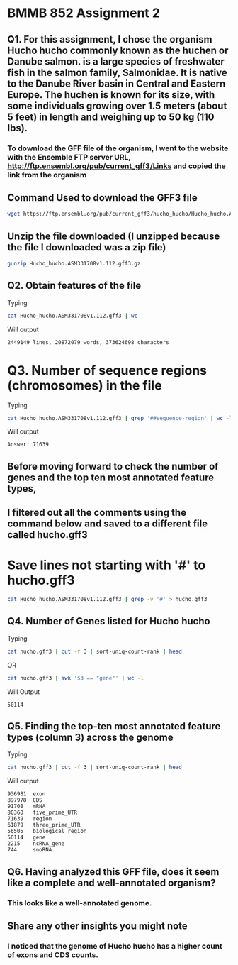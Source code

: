 # BMMB 852 Assignment 2

## Q1. For this assignment, I chose the organism Hucho hucho commonly known as the huchen or Danube salmon. is a large species of freshwater fish in the salmon family, Salmonidae. It is native to the Danube River basin in Central and Eastern Europe. The huchen is known for its size, with some individuals growing over 1.5 meters (about 5 feet) in length and weighing up to 50 kg (110 lbs). 

### To download the GFF file of the organism, I went to the website with the Ensemble FTP server URL, http://ftp.ensembl.org/pub/current_gff3/Links and copied the link from the organism

## Command Used to download the GFF3 file
```bash
wget https://ftp.ensembl.org/pub/current_gff3/hucho_hucho/Hucho_hucho.ASM331708v1.112.gff3.gz
```

## Unzip the file downloaded (I unzipped because the file I downloaded was a zip file)
```bash
gunzip Hucho_hucho.ASM331708v1.112.gff3.gz
```

## Q2. Obtain features of the file
Typing
```bash
cat Hucho_hucho.ASM331708v1.112.gff3 | wc
```
Will output
```
2449149 lines, 20872079 words, 373624698 characters
```
# Q3. Number of sequence regions (chromosomes) in the file
Typing
```bash
cat Hucho_hucho.ASM331708v1.112.gff3 | grep '##sequence-region' | wc -l
```
Will output
```
Answer: 71639
```

## Before moving forward to check the number of genes and the top ten most annotated feature types,
## I filtered out all the comments using the command below and saved to a different file called hucho.gff3
 
# Save lines not starting with '#' to hucho.gff3
```bash
cat Hucho_hucho.ASM331708v1.112.gff3 | grep -v '#' > hucho.gff3
```
## Q4. Number of Genes listed for Hucho hucho
Typing
```bash
cat hucho.gff3 | cut -f 3 | sort-uniq-count-rank | head
```
OR
```bash
cat hucho.gff3 | awk '$3 == "gene"' | wc -l
```
Will Output
```
50114
```

## Q5. Finding the top-ten most annotated feature types (column 3) across the genome
Typing
```bash
cat hucho.gff3 | cut -f 3 | sort-uniq-count-rank | head
```
Will output
``` 
936981  exon
897978  CDS
91708   mRNA
80360   five_prime_UTR
71639   region
61879   three_prime_UTR
56505   biological_region
50114   gene
2215    ncRNA_gene
744     snoRNA
```

## Q6. Having analyzed this GFF file, does it seem like a complete and well-annotated organism? 
### This looks like a well-annotated genome.

## Share any other insights you might note
### I noticed that the genome of Hucho hucho has a higher count of exons and CDS counts.
